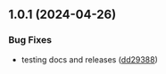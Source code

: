 ## 1.0.1 (2024-04-26)


### Bug Fixes

* testing docs and releases ([dd29388](https://github.com/PKUPI/heavens-above/commit/dd293889817dffd1c76e742924af477a6dd9c240))



